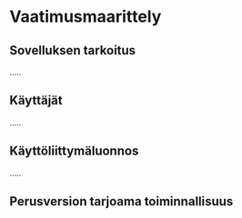 # Vaatimusmaarittely
## Sovelluksen tarkoitus
.....
## Käyttäjät
.....
## Käyttöliittymäluonnos
.....
## Perusversion tarjoama toiminnallisuus
